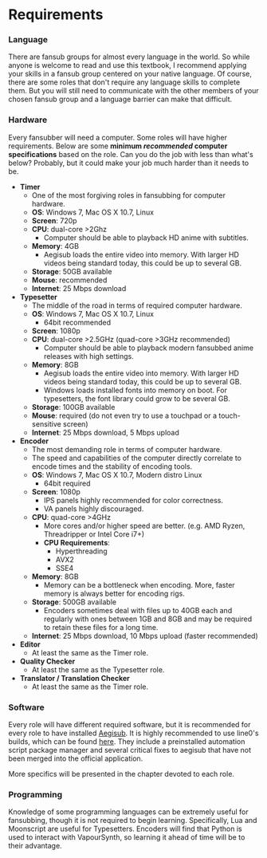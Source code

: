 # Requirements

### Language

There are fansub groups for almost every language in the world. So while
anyone is welcome to read and use this textbook, I recommend applying
your skills in a fansub group centered on your native language. Of
course, there are some roles that don't require any language skills to
complete them. But you will still need to communicate with the other
members of your chosen fansub group and a language barrier can make that
difficult. 

### Hardware

Every fansubber will need a computer. Some roles will have higher
requirements. Below are some **minimum *recommended* computer
specifications** based on the role. Can you do the job with less than
what's below? Probably, but it could make your job much harder than it
needs to be.

  - **Timer**
      - One of the most forgiving roles in fansubbing for computer
        hardware. 
      - **OS**: Windows 7, Mac OS X 10.7, Linux
      - **Screen**: 720p
      - **CPU**: dual-core \>2Ghz 
          - Computer should be able to playback HD anime with
            subtitles. 
      - **Memory**: 4GB
          - Aegisub loads the entire video into memory. With larger HD
            videos being standard today, this could be up to several GB.
      - **Storage**: 50GB available
      - **Mouse**: recommended
      - **Internet**: 25 Mbps download
  - **Typesetter**
      - The middle of the road in terms of required computer hardware. 
      - **OS**: Windows 7, Mac OS X 10.7, Linux
          - 64bit recommended
      - **Screen**: 1080p
      - **CPU**: dual-core \>2.5GHz (quad-core \>3GHz recommended)
          - Computer should be able to playback modern fansubbed anime
            releases with high settings.  
      - **Memory**: 8GB
          - Aegisub loads the entire video into memory. With larger HD
            videos being standard today, this could be up to several GB.
          - Windows loads installed fonts into memory on boot. For
            typesetters, the font library could grow to be several GB.
      - **Storage**: 100GB available
      - **Mouse**: required (do not even try to use a touchpad or a
        touch-sensitive screen)
      - **Internet**: 25 Mbps download, 5 Mbps upload
  - **Encoder**
      - The most demanding role in terms of computer hardware.
      - The speed and capabilities of the computer directly correlate to
        encode times and the stability of encoding tools. 
      - **OS**: Windows 7, Mac OS X 10.7, Modern distro Linux
          - 64bit required
      - **Screen**: 1080p
          - IPS panels highly recommended for color correctness. 
          - VA panels highly discouraged.
      - **CPU**: quad-core \>4GHz 
          - More cores and/or higher speed are better. (e.g. AMD Ryzen,
            Threadripper or Intel Core i7+)
          - **CPU Requirements**:
              - Hyperthreading
              - AVX2
              - SSE4
      - **Memory**: 8GB
          - Memory can be a bottleneck when encoding. More, faster
            memory is always better for encoding rigs. 
      - **Storage**: 500GB available
          - Encoders sometimes deal with files up to 40GB each and
            regularly with ones between 1GB and 8GB and may be required
            to retain these files for a long time. 
      - **Internet**: 25 Mbps download, 10 Mbps upload (faster
        recommended)
  - **Editor**
      - At least the same as the Timer role. 
  - **Quality Checker**
      - At least the same as the Typesetter role.
  - **Translator / Translation Checker**
      - At least the same as the Timer role.

### Software

Every role will have different required software, but it is recommended
for every role to have installed [Aegisub](http://www.aegisub.org). It
is highly recommended to use line0's builds, which can be found
[here](https://files.line0.eu/builds/Aegisub/). They include a
preinstalled automation script package manager and several critical
fixes to aegisub that have not been merged into the official
application.

More specifics will be presented in the chapter devoted to each role.

### Programming

Knowledge of some programming languages can be extremely useful for
fansubbing, though it is not required to begin learning. Specifically,
Lua and Moonscript are useful for Typesetters. Encoders will find that
Python is used to interact with VapourSynth, so learning it ahead of
time will be to their advantage.
